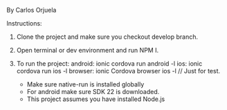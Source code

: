 By Carlos Orjuela 

Instructions: 


1) Clone the project and make sure you checkout develop branch. 
2) Open terminal or dev environment and run NPM I.
3) To run the project:
    android: ionic cordova run android -l
    ios: ionic cordova run ios -l
    browser: ionic Cordova browser ios -l // Just for test. 
    
    * Make sure  native-run is installed globally 
    * For android make sure SDK 22 is downloaded.
    * This project assumes you have installed Node.js 
    
    
    
